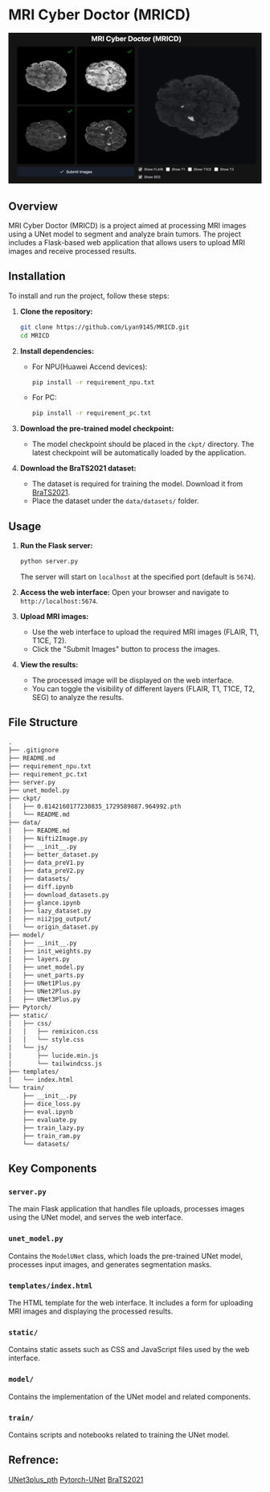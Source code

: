 # MRI Cyber Doctor (MRICD)
![](./1.png)
## Overview

MRI Cyber Doctor (MRICD) is a project aimed at processing MRI images using a UNet model to segment and analyze brain tumors. The project includes a Flask-based web application that allows users to upload MRI images and receive processed results.

## Installation

To install and run the project, follow these steps:

1. **Clone the repository:**
   ```bash
   git clone https://github.com/Lyan9145/MRICD.git
   cd MRICD
   ```

2. **Install dependencies:**
   - For NPU(Huawei Accend devices):
     ```bash
     pip install -r requirement_npu.txt
     ```
   - For PC:
     ```bash
     pip install -r requirement_pc.txt
     ```

3. **Download the pre-trained model checkpoint:**
   - The model checkpoint should be placed in the `ckpt/` directory. The latest checkpoint will be automatically loaded by the application.

4. **Download the BraTS2021 dataset:**
   - The dataset is required for training the model. Download it from [BraTS2021](https://www.kaggle.com/datasets/dschettler8845/brats-2021-task1).
   - Place the dataset under the `data/datasets/` folder.

## Usage

1. **Run the Flask server:**
   ```bash
   python server.py
   ```
   The server will start on `localhost` at the specified port (default is `5674`).

2. **Access the web interface:**
   Open your browser and navigate to `http://localhost:5674`.

3. **Upload MRI images:**
   - Use the web interface to upload the required MRI images (FLAIR, T1, T1CE, T2).
   - Click the "Submit Images" button to process the images.

4. **View the results:**
   - The processed image will be displayed on the web interface.
   - You can toggle the visibility of different layers (FLAIR, T1, T1CE, T2, SEG) to analyze the results.

## File Structure

```
.
├── .gitignore
├── README.md
├── requirement_npu.txt
├── requirement_pc.txt
├── server.py
├── unet_model.py
├── ckpt/
│   ├── 0.8142160177230835_1729589887.964992.pth
│   └── README.md
├── data/
│   ├── README.md
│   ├── Nifti2Image.py
│   ├── __init__.py
│   ├── better_dataset.py
│   ├── data_preV1.py
│   ├── data_preV2.py
│   ├── datasets/
│   ├── diff.ipynb
│   ├── download_datasets.py
│   ├── glance.ipynb
│   ├── lazy_dataset.py
│   ├── nii2jpg_output/
│   └── origin_dataset.py
├── model/
│   ├── __init__.py
│   ├── init_weights.py
│   ├── layers.py
│   ├── unet_model.py
│   ├── unet_parts.py
│   ├── UNet1Plus.py
│   ├── UNet2Plus.py
│   ├── UNet3Plus.py
├── Pytorch/
├── static/
│   ├── css/
│   │   ├── remixicon.css
│   │   └── style.css
│   └── js/
│       ├── lucide.min.js
│       └── tailwindcss.js
├── templates/
│   └── index.html
└── train/
    ├── __init__.py
    ├── dice_loss.py
    ├── eval.ipynb
    ├── evaluate.py
    ├── train_lazy.py
    ├── train_ram.py
    └── datasets/
```

## Key Components

### `server.py`

The main Flask application that handles file uploads, processes images using the UNet model, and serves the web interface.

### `unet_model.py`

Contains the `ModelUNet` class, which loads the pre-trained UNet model, processes input images, and generates segmentation masks.

### `templates/index.html`

The HTML template for the web interface. It includes a form for uploading MRI images and displaying the processed results.

### `static/`

Contains static assets such as CSS and JavaScript files used by the web interface.

### `model/`

Contains the implementation of the UNet model and related components.

### `train/`

Contains scripts and notebooks related to training the UNet model.


## Refrence:

[UNet3plus_pth](https://github.com/avBuffer/UNet3plus_pth)
[Pytorch-UNet](https://github.com/milesial/Pytorch-UNet)
[BraTS2021](https://www.kaggle.com/datasets/dschettler8845/brats-2021-task1)
